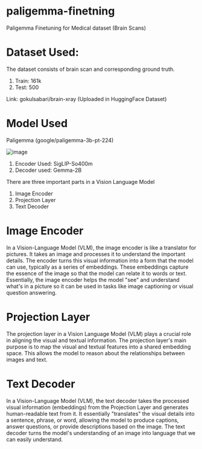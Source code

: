 # paligemma-finetning

Paligemma Finetuning for Medical dataset (Brain Scans)

# Dataset Used:
The dataset consists of brain scan and corresponding ground truth. 
1) Train: 161k
2) Test: 500

Link: gokulsabari/brain-xray (Uploaded in HuggingFace Dataset)

# Model Used

Paligemma (google/paligemma-3b-pt-224)

![image](https://github.com/user-attachments/assets/f9100a93-9815-42e9-9632-075adbae7a37)

1) Encoder Used: SigLIP-So400m
2) Decoder used: Gemma-2B

There are three important parts in a Vision Language Model
1) Image Encoder
2) Projection Layer
3) Text Decoder

# Image Encoder
In a Vision-Language Model (VLM), the image encoder is like a translator for pictures. It takes an image and processes it to understand the important details. The encoder turns this visual information into a form that the model can use, typically as a series of embeddings. These embeddings capture the essence of the image so that the model can relate it to words or text. Essentially, the image encoder helps the model "see" and understand what's in a picture so it can be used in tasks like image captioning or visual question answering.

# Projection Layer
The projection layer in a Vision Language Model (VLM) plays a crucial role in aligning the visual and textual information. 
The projection layer's main purpose is to map the visual and textual features into a shared embedding space. This allows the model to reason about the relationships between images and text.

# Text Decoder
In a Vision-Language Model (VLM), the text decoder takes the processed visual information (embeddings) from the Projection Layer and generates human-readable text from it. It essentially "translates" the visual details into a sentence, phrase, or word, allowing the model to produce captions, answer questions, or provide descriptions based on the image. The text decoder turns the model's understanding of an image into language that we can easily understand. 
